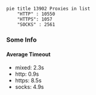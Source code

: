 
```mermaid
pie title 13902 Proxies in list
    "HTTP" : 10550
    "HTTPS": 1057
    "SOCKS" : 2561
```

### Some Info
#### Average Timeout

- mixed: 2.3s
- http: 0.9s
- https: 8.5s
- socks: 4.9s